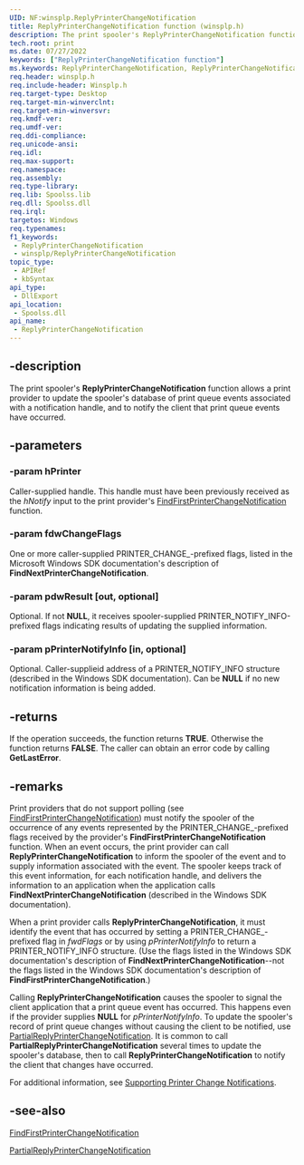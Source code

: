 ```yaml
---
UID: NF:winsplp.ReplyPrinterChangeNotification
title: ReplyPrinterChangeNotification function (winsplp.h)
description: The print spooler's ReplyPrinterChangeNotification function allows a print provider to update the spooler's database of print queue events associated with a notification handle, and to notify the client that print queue events have occurred.
tech.root: print
ms.date: 07/27/2022
keywords: ["ReplyPrinterChangeNotification function"]
ms.keywords: ReplyPrinterChangeNotification, ReplyPrinterChangeNotification function [Print Devices], print.replyprinterchangenotification, spoolfnc_524073df-9320-46d6-b4fe-6d3b73ccbe5b.xml, winsplp/ReplyPrinterChangeNotification
req.header: winsplp.h
req.include-header: Winsplp.h
req.target-type: Desktop
req.target-min-winverclnt: 
req.target-min-winversvr: 
req.kmdf-ver: 
req.umdf-ver: 
req.ddi-compliance: 
req.unicode-ansi: 
req.idl: 
req.max-support: 
req.namespace: 
req.assembly: 
req.type-library: 
req.lib: Spoolss.lib
req.dll: Spoolss.dll
req.irql: 
targetos: Windows
req.typenames: 
f1_keywords:
 - ReplyPrinterChangeNotification
 - winsplp/ReplyPrinterChangeNotification
topic_type:
 - APIRef
 - kbSyntax
api_type:
 - DllExport
api_location:
 - Spoolss.dll
api_name:
 - ReplyPrinterChangeNotification
---
```


## -description

The print spooler's **ReplyPrinterChangeNotification** function allows a print provider to update the spooler's database of print queue events associated with a notification handle, and to notify the client that print queue events have occurred.

## -parameters

### -param hPrinter

Caller-supplied handle. This handle must have been previously received as the *hNotify* input to the print provider's [FindFirstPrinterChangeNotification](../winspool/nf-winspool-findfirstprinterchangenotification.md) function.

### -param fdwChangeFlags

One or more caller-supplied PRINTER_CHANGE_-prefixed flags, listed in the Microsoft Windows SDK documentation's description of **FindNextPrinterChangeNotification**.

### -param pdwResult [out, optional]

Optional. If not **NULL**, it receives spooler-supplied PRINTER_NOTIFY_INFO-prefixed flags indicating results of updating the supplied information.

### -param pPrinterNotifyInfo [in, optional]

Optional. Caller-supplieid address of a PRINTER_NOTIFY_INFO structure (described in the Windows SDK documentation). Can be **NULL** if no new notification information is being added.

## -returns

If the operation succeeds, the function returns **TRUE**. Otherwise the function returns **FALSE**. The caller can obtain an error code by calling **GetLastError**.

## -remarks

Print providers that do not support polling (see [FindFirstPrinterChangeNotification](../winspool/nf-winspool-findfirstprinterchangenotification.md)) must notify the spooler of the occurrence of any events represented by the PRINTER_CHANGE_-prefixed flags received by the provider's **FindFirstPrinterChangeNotification** function. When an event occurs, the print provider can call **ReplyPrinterChangeNotification** to inform the spooler of the event and to supply information associated with the event. The spooler keeps track of this event information, for each notification handle, and delivers the information to an application when the application calls **FindNextPrinterChangeNotification** (described in the Windows SDK documentation).

When a print provider calls **ReplyPrinterChangeNotification**, it must identify the event that has occurred by setting a PRINTER_CHANGE_-prefixed flag in *fwdFlags* or by using *pPrinterNotifyInfo* to return a PRINTER_NOTIFY_INFO structure. (Use the flags listed in the Windows SDK documentation's description of **FindNextPrinterChangeNotification**--not the flags listed in the Windows SDK documentation's description of **FindFirstPrinterChangeNotification**.)

Calling **ReplyPrinterChangeNotification** causes the spooler to signal the client application that a print queue event has occurred. This happens even if the provider supplies **NULL** for *pPrinterNotifyInfo*. To update the spooler's record of print queue changes without causing the client to be notified, use [PartialReplyPrinterChangeNotification](./nf-winsplp-partialreplyprinterchangenotification.md). It is common to call **PartialReplyPrinterChangeNotification** several times to update the spooler's database, then to call **ReplyPrinterChangeNotification** to notify the client that changes have occurred.

For additional information, see [Supporting Printer Change Notifications](/windows-hardware/drivers/print/supporting-printer-change-notifications).

## -see-also

[FindFirstPrinterChangeNotification](../winspool/nf-winspool-findfirstprinterchangenotification.md)

[PartialReplyPrinterChangeNotification](./nf-winsplp-partialreplyprinterchangenotification.md)